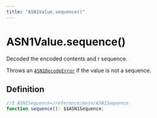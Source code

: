 ```yaml
---
title: "ASN1Value.sequence()"
---
```


# ASN1Value.sequence()

Decoded the encoded contents and r sequence.

Throws an [`ASN1DecodeError`](/reference/main/ASN1DecodeError) if the value is not a sequence.

## Definition

```ts
//$ ASN1Sequence=/reference/main/ASN1Sequence
function sequence(): $$ASN1Sequence;
```
